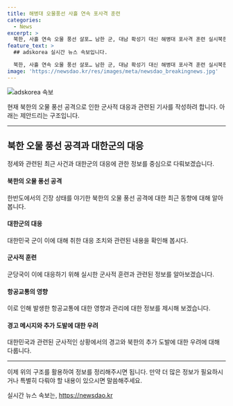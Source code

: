 ```yaml
---
title: 해병대 오물풍선 사흘 연속 포사격 훈련
categories:
  - News
excerpt: >
  북한, 사흘 연속 오물 풍선 살포… 남한 군, 대남 확성기 대신 해병대 포사격 훈련 실시북한이 사흘 연속으로 대남 오물 풍선을 날려 보냈으며, 남한 군은 대북 확성기 방송 대신 해병대 포사격 훈련을 실시했다. 오물풍선은 인천공항에도 영향을 미치며, 군은 추가 도발에 경고 메시지를 보내고 있다.
feature_text: >
  ## adskorea 실시간 뉴스 속보입니다.

  북한, 사흘 연속 오물 풍선 살포… 남한 군, 대남 확성기 대신 해병대 포사격 훈련 실시북한이 사흘 연속으로 대남 오물 풍선을 날려 보냈으며, 남한 군은 대북 확성기 방송 대신 해병대 포사격 훈련을 실시했다. 오물풍선은 인천공항에도 영향을 미치며, 군은 추가 도발에 경고 메시지를 보내고 있다.
image: 'https://newsdao.kr/res/images/meta/newsdao_breakingnews.jpg'
---
```


<p><img src="https://newsdao.kr/res/images/meta/newsdao_breakingnews.jpg" alt="adskorea 속보" /></p>

<p>현재 북한의 오물 풍선 공격으로 인한 군사적 대응과 관련된 기사를 작성하려 합니다. 아래는 제안드리는 구조입니다.</p>

<hr />

<h2 data-ke-size="size26">북한 오물 풍선 공격과 대한군의 대응</h2>

<p>정세와 관련된 최근 사건과 대한군의 대응에 관한 정보를 중심으로 다뤄보겠습니다.</p>

<h4>북한의 오물 풍선 공격</h4>

<p>한반도에서의 긴장 상태를 야기한 북한의 오물 풍선 공격에 대한 최근 동향에 대해 알아봅니다.</p>

<h4>대한군의 대응</h4>

<p>대한민국 군이 이에 대해 취한 대응 조치와 관련된 내용을 확인해 봅시다.</p>

<h4>군사적 훈련</h4>

<p>군당국이 이에 대응하기 위해 실시한 군사적 훈련과 관련된 정보를 알아보겠습니다.</p>

<h4>항공교통의 영향</h4>

<p>이로 인해 발생한 항공교통에 대한 영향과 관리에 대한 정보를 제시해 보겠습니다.</p>

<h4>경고 메시지와 추가 도발에 대한 우려</h4>

<p>대한민국과 관련된 군사적인 상황에서의 경고와 북한의 추가 도발에 대한 우려에 대해 다룹니다.</p>

<hr />

<p>이제 위의 구조를 활용하여 정보를 정리해주시면 됩니다. 만약 더 많은 정보가 필요하시거나 특별히 다뤄야 할 내용이 있으시면 말씀해주세요.</p>
실시간 뉴스 속보는, <a href="https://newsdao.kr" rel="dofollow">https://newsdao.kr</a>


